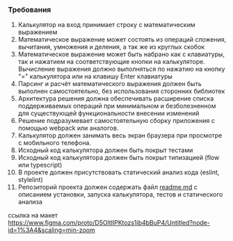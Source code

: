 ### Требования

1. Калькулятор на вход принимает строку с математическим выражением
2. Математическое выражение может состоять из операций сложения, вычитания, умножения и деления, а так же из круглых скобок
3. Математическое выражение может быть набрано как с клавиатуры, так и нажатием на соответствующие кнопки на калькуляторе. Вычисление выражения должно выполняться по нажатию на кнопку "=" калькулятора или на клавишу Enter клавиатуры
4. Парсинг и расчёт математического выражения должен быть выполнен самостоятельно, без использования сторонних библиотек
5. Архитектура решения должна обеспечивать расширение списка поддерживаемых операций при минимальном и безболезненном для существующей функциональности внесении изменений
6. Решение подразумевает самостоятельную сборку приложения с помощью webpack или аналогов. 
7. Калькулятор должен занимать весь экран браузера при просмотре с мобильного телефона.
8. Исходный код калькулятора должен быть покрыт тестами
9. Исходный код калькулятора должен быть покрыт типизацией (flow или typescript)
10. В проекте должен присутствовать статический анализ кода (eslint, stylelint)
11. Репозиторий проекта должен содержать файл [readme.md](http://readme.md) с описанием установки, запуска калькулятора, тестов и статического анализа

ссылка на макет https://www.figma.com/proto/D5OltlIPKtozs1ib4bBuP4/Untitled?node-id=1%3A4&scaling=min-zoom
